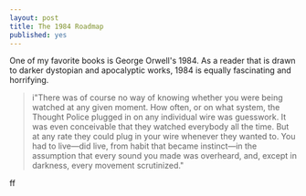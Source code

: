 ```yaml
---
layout: post
title: The 1984 Roadmap
published: yes
---
```


One of my favorite books is George Orwell's 1984.  As a reader that is drawn to darker dystopian and apocalyptic works, 1984 is equally fascinating and horrifying.  

<blockquote cite="George Orwell">
    <p>i"There was of course no way of knowing whether you were being watched at any given moment. How often, or on what system, the Thought Police plugged in on any individual wire was guesswork. It was even conceivable that they watched everybody all the time. But at any rate they could plug in your wire whenever they wanted to. You had to live—did live, from habit that became instinct—in the assumption that every sound you made was overheard, and, except in darkness, every movement scrutinized."</p>
</blockquote>

ff


